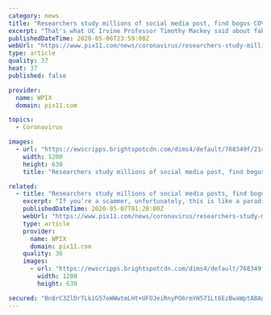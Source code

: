 ```yaml
---
category: news
title: "Researchers study millions of social media post, find bogus COVID-19 test kits for sale"
excerpt: "That's what UC Irvine Professor Timothy Mackey said about fake coronavirus home test kits that are all over the internet ... some of the at-home kits advertised on Twitter, eBay and Instagram are total scams. Some are even just a printed box with nothing inside, sold by “scammers just trying to get your credit card information and sell ..."
publishedDateTime: 2020-05-06T23:59:00Z
webUrl: "https://www.pix11.com/news/coronavirus/researchers-study-millions-of-social-media-post-find-bogus-covid-19-test-kits-for-sale"
type: article
quality: 37
heat: 37
published: false

provider:
  name: WPIX
  domain: pix11.com

topics:
  - Coronavirus

images:
  - url: "https://ewscripps.brightspotcdn.com/dims4/default/768349f/2147483647/strip/true/crop/1920x1008+0+36/resize/1200x630!/quality/90/?url=https%3A%2F%2Fx-default-stgec.uplynk.com%2Fausw%2Fslices%2F18c%2F5bfbe1a8a307498797b21eb1bbeec0a4%2F18c64f0450174f5d9e2d9d3c4db49f43%2Fposter_796a518b8ed5478cb86c752134c4fbf5.jpeg"
    width: 1200
    height: 630
    title: "Researchers study millions of social media post, find bogus COVID-19 test kits for sale"

related:
  - title: "Researchers study millions of social media posts, find bogus COVID-19 test kits for sale"
    excerpt: "If you’re a scammer, unfortunately, this is like a paradise.\" That's what UC Irvine Professor Timothy Mackey said about fake coronavirus home test kits that are all over the internet, waiting for a unsuspecting person looking to test themselves to waste their money."
    publishedDateTime: 2020-05-07T01:28:00Z
    webUrl: "https://www.pix11.com/news/coronavirus/researchers-study-millions-of-social-media-post-find-bogus-covid-19-test-kits-for-sale"
    type: article
    provider:
      name: WPIX
      domain: pix11.com
    quality: 36
    images:
      - url: "https://ewscripps.brightspotcdn.com/dims4/default/768349f/2147483647/strip/true/crop/1920x1008+0+36/resize/1200x630!/quality/90/?url=https%3A%2F%2Fx-default-stgec.uplynk.com%2Fausw%2Fslices%2F18c%2F5bfbe1a8a307498797b21eb1bbeec0a4%2F18c64f0450174f5d9e2d9d3c4db49f43%2Fposter_796a518b8ed5478cb86c752134c4fbf5.jpeg"
        width: 1200
        height: 630

secured: "Bn8rC3ZlDrTLkiG57eWWwtmLHt+UFOJeiRnyPO6rmYH571Lt6EzBwaWptA8AdqysygC8EEJtf3rrgfVqgTysnIupbtdbP7818zQkOTPajGzpI0HWhB2AMRDIMQ3ptdozwRj/9BITd3M1OBsWuCrFuqy2RnO/5GgnxD3zpOWNe4e1+aoA0cpO6cuvpgCLR8uDctTyX2IfHU/zRLEzkzcz6iGr/yUpp3BivtjTXC47Z/ulgDSgmWpQo8zQ9yKccOXYBPDLnlgQ9VYxvoO2+XZ/Rh0TYHS/rH3cgy3ef/5c4JpfRILEsf6caWMyRC87YqTl+kNJNrkEGTpTRu+FpN0gc8EVwkcOApnMA/HzN12/Tq+nwBeWSeurUxB0c0yykbcLc90sTHIWo1R6wfPUkECbH1ly9rs7ilm8CmhzzCgDT69hGRdBzfyD6mASMwbfyWxXlG/w2G/hEZtiZJjUM/NlNOk3WQur3NLAGENe9VkvdWw=;+BRb3OfL+YLf9O2gr7KOVA=="
---
```


